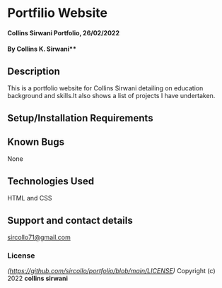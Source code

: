 # Portfilio Website
#### Collins Sirwani Portfolio, 26/02/2022
#### By Collins K. Sirwani**
## Description
This is a portfolio website for Collins Sirwani detailing on education background and skills.It also shows a list of projects I have undertaken.
## Setup/Installation Requirements

## Known Bugs
None
## Technologies Used
HTML and CSS
## Support and contact details
sircollo71@gmail.com
### License
*(https://github.com/sircollo/portfolio/blob/main/LICENSE)*
Copyright (c) 2022 **collins sirwani**